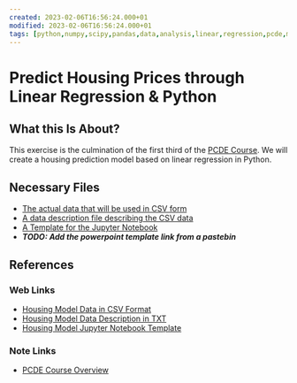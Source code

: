 ```yaml
---
created: 2023-02-06T16:56:24.000+01
modified: 2023-02-06T16:56:24.000+01
tags: [python,numpy,scipy,pandas,data,analysis,linear,regression,pcde,module7,predict,house,price]
---
```

# Predict Housing Prices through Linear Regression & Python

## What this Is About?

This exercise is the culmination of the first third of
the [PCDE Course][pcde-overview-zk].
We will create a housing prediction model based on linear regression in Python.

## Necessary Files

* [The actual data that will be used in CSV form][gist-housing-price-data-csv]
* [A data description file describing the CSV data][gist-housing-data-description-txt]
* [A Template for the Jupyter Notebook][gist-project-template-ipynb]
* ***TODO: Add the powerpoint template link from a pastebin***

## References

### Web Links

* [Housing Model Data in CSV Format][gist-housing-price-data-csv]
* [Housing Model Data Description in TXT][gist-housing-data-description-txt]
* [Housing Model Jupyter Notebook Template][gist-project-template-ipynb]

<!-- Hidden References -->
[gist-housing-price-data-csv]: https://gist.github.com/marcus-grant/4a2624a319a8660b73bba5fc2ab68575#file-housesmalldata-csv "Housing Model Data in CSV Format"
[gist-housing-data-description-txt]: https://gist.github.com/marcus-grant/62b0350b285a9c5d5b0e118925d159f1 "Housing Model Data Description in TXT"
[gist-project-template-ipynb]: https://gist.github.com/marcus-grant/9fe4cbe8e24e94df2ee565991fb62cea "Housing Model Jupyter Notebook Template"

### Note Links

* [PCDE Course Overview][pcde-overview-zk]

<!-- Hidden References -->
[pcde-overview-zk]: ./pcde-course-overview.md "PCDE Course Overview"
